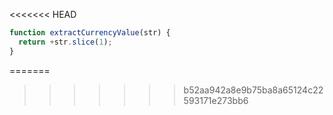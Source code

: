 <<<<<<< HEAD
```js run
function extractCurrencyValue(str) {
  return +str.slice(1);
}
```
=======
>>>>>>> b52aa942a8e9b75ba8a65124c22593171e273bb6
